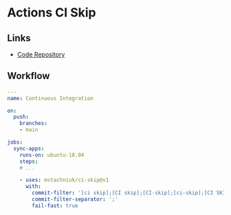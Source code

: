 # Actions CI Skip

## Links

- [Code Repository](https://github.com/mstachniuk/ci-skip)

## Workflow

```yaml
---
name: Continuous Integration

on:
  push:
    branches:
    - main

jobs:
  sync-apps:
    runs-on: ubuntu-18.04
    steps:
    # ...

    - uses: mstachniuk/ci-skip@v1
      with:
        commit-filter: '[ci skip];[CI skip];[CI-skip];[ci-skip];[CI SKIP];[CI-SKIP]'
        commit-filter-separator: ';'
        fail-fast: true
```
